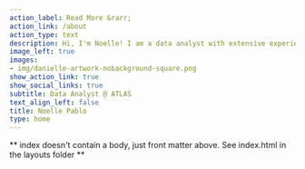 ```yaml
---
action_label: Read More &rarr;
action_link: /about
action_type: text
description: Hi, I'm Noelle! I am a data analyst with extensive experience in R programming, data visualization, and machine learning. 
image_left: true
images:
- img/danielle-artwork-nobackground-square.png
show_action_link: true
show_social_links: true
subtitle: Data Analyst @ ATLAS
text_align_left: false
title: Noelle Pablo
type: home
---
```


** index doesn't contain a body, just front matter above.
See index.html in the layouts folder **
